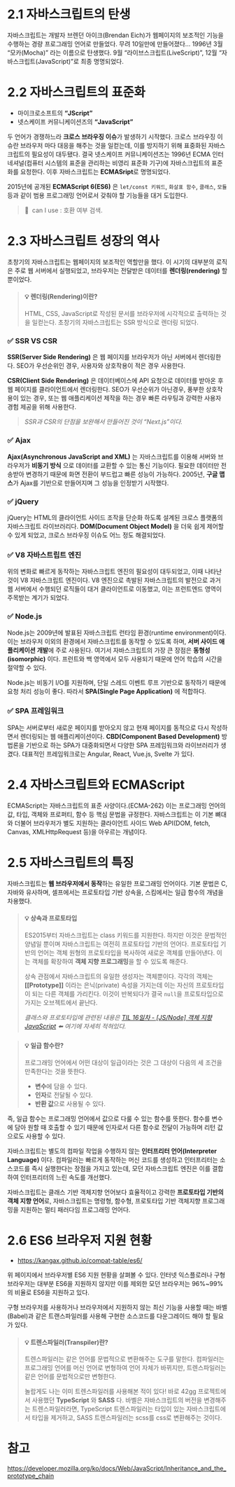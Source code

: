# 2.1 자바스크립트의 탄생
자바스크립트는 개발자 브렌던 아이크(Brendan Eich)가 웹페이지의 보조적인 기능을 수행하는 경량 프로그래밍 언어로 만들었다. 무려 10일만에 만들어졌다... 1996년 3월 “모카(Mocha)” 라는 이름으로 탄생했다. 9월 “라이브스크립트(LiveScript)”, 12월 “자바스크립트(JavaScript)”로 최종 명명되었다.
# 2.2 자바스크립트의 표준화
- 마이크로소프트의 **“JScript”**
- 넷스케이프 커뮤니케이션즈의 **“JavaScript”**

두 언어가 경쟁하느라 **크로스 브라우징 이슈**가 발생하기 시작했다. 크로스 브라우징 이슈란 브라우저 마다 대응을 해주는 것을 일컫는데, 이를 방지하기 위해 표중화된 자바스크립트의 필요성이 대두됐다. 결국 넷스케이프 커뮤니케이션즈는 1996년 ECMA 인터네셔널(컴퓨터 시스템의 표준을 관리하는 비영리 표준화 기구)에 자바스크립트의 표준화를 요청한다. 이후 자바스크립트는 **ECMASript**로 명명되었다.

2015년에 공개된 **ECMAScript 6(ES6)** 은 `let/const 키워드`, `화살표 함수`, `클래스`, `모듈` 등과 같이 범용 프로그래밍 언어로서 갖춰야 할 기능들을 대거 도입한다.

>🔎  can I use : 호환 여부 검색.

# 2.3 자바스크립트 성장의 역사
초창기의 자바스크립트는 웹페이지의 보조적인 역할만을 했다. 이 시기의 대부분의 로직은 주로 웹 서버에서 실행되었고, 브라우저는 전달받은 데이터를 **렌더링(rendering)** 할 뿐이었다.

> #### 💡 렌더링(Rendering)이란?
>HTML, CSS, JavaScript로 작성된 문서를 브라우저에 시각적으로 출력하는 것을 일컫는다. 초창기의 자바스크립트는 SSR 방식으로 렌더링 되었다.

### ✅ SSR VS CSR
**SSR(Server Side Rendering)** 은 웹 페이지를 브라우저가 아닌 서버에서 렌더링한다. SEO가 우선순위인 경우, 사용자와 상호작용이 적은 경우 사용한다. 

**CSR(Client Side Rendering)** 은 데이터베이스에 API 요청으로 데이터를 받아온 후 웹 페이지를 클라이언트에서 렌더링한다. SEO가 우선순위가 아닌경우, 풍부한 상호작용이 있는 경우, 또는 웹 애플리케이션 제작을 하는 경우 빠른 라우팅과 강력한 사용자 경험 제공을 위해 사용한다.
>
>*SSR과 CSR의 단점을 보완해서 만들어진 것이  “Next.js”이다.*


### ✅ Ajax
**Ajax(Asynchronous JavaScript and XML)** 는 자바스크립트를 이용해 서버와 브라우저가 **비동기 방식** 으로 데이터를 교환할 수 있는 통신 기능이다. 필요한 데이터만 전송받아 변경하기 때문에 화면 전환이 부드럽고 빠른 성능이 가능하다. 2005년, **구글 맵스**가 Ajax를 기반으로 만들어지며 그 성능을 인정받기 시작했다.

### ✅ jQuery
jQuery는 HTML의 클라이언트 사이드 조작을 단순화 하도록 설계된 크로스 플랫폼의 자바스크립트 라이브러리다. **DOM(Document Object Model)** 을 더욱 쉽게 제어할 수 있게 되었고, 크로스 브라우징 이슈도 어느 정도 해결되었다.

### ✅ V8 자바스트립트 엔진
위의 변화로 빠르게 동작하는 자바스크립트 엔진의 필요성이 대두되었고, 이때 나타난 것이 V8 자바스크립트 엔진이다. V8 엔진으로 촉발된 자바스크립트의 발전으로 과거 웹 서버에서 수행되던 로직들이 대거 클라이언트로 이동했고, 이는 프런트엔드 영역이 주목받는 계기가 되었다.

### ✅ Node.js
Node.js는 2009년에 발표된 자바스크립트 런타임 환경(runtime environment)이다. 이는 브라우저 이외의 환경에서 자바스크립트를 동작할 수 있도록 하며, **서버 사이드 애플리케이션 개발**에 주로 사용된다. 여기서 자바스크립트의 가장 큰 장점은 **동형성(isomorphic)** 이다. 프런트와 백 영역에서 모두 사용되기 때문에 언어 학습의 시간을 절약할 수 있다.

Node.js는 비동기 I/O를 지원하며, 단일 스레드 이벤트 루프 기반으로 동작하기 때문에 요청 처리 성능이 좋다. 따라서 **SPA(Single Page Application)** 에 적합하다.

### ✅ SPA 프레임워크
SPA는 서버로부터 새로운 페이지를 받아오지 않고 현재 페이지를 동적으로 다시 작성하면서 렌더링되는 웹 애플리케이션이다. **CBD(Component Based Development)** 방법론을 기반으로 하는 SPA가 대중화되면서 다양한 SPA 프레임워크와 라이브러리가 생겼다. 대표적인 프레임워크로는 Angular, React, Vue.js, Svelte 가 있다.


# 2.4 자바스크립트와 ECMAScript
ECMAScript는 자바스크립트의 표준 사양이다.(ECMA-262) 이는 프로그래밍 언어의 값, 타입, 객체와 프로퍼티, 함수 등 핵심 문법을 규정한다. 자바스크립트는 이 기본 뼈대와 더불어 브라우저가 별도 지원하는 클라이언트 사이드 Web API(DOM, fetch, Canvas, XMLHttpRequest 등)을 아우르는 개념이다.
# 2.5 자바스크립트의 특징
자바스크립트는 **웹 브라우저에서 동작**하는 유일한 프로그래밍 언어이다. 기본 문법은 C, 자바와 유사하며, 셀프에서는 프로토타입 기반 상속을, 스킴에서는 일급 함수의 개념을 차용했다.
> #### 💡 상속과 프로토타입
>ES2015부터 자바스크립트는 class 키워드를 지원한다. 하지만 이것은 문법적인 양념일 뿐이며 자바스크립트는 여전히 프로토타입 기반의 언어다. 프로토타입 기반의 언어는 객체 원형의 프로토타입을 복사하여 새로운 객체를 만들어낸다. 이는 객체를 확장하여 **객체 지향 프로그래밍**을 할 수 있도록 해준다.
>
>상속 관점에서 자바스크립트의 유일한 생성자는 객체뿐이다. 각각의 객체는 **[[Prototype]]** 이라는 은닉(private) 속성을 가지는데 이는 자신의 프로토타입이 되는 다른 객체를 가리킨다. 이것이 반복되다가 결국 `null`을 프로토타입으로 가지는 오브젝트에서 끝난다.
>
>_클래스와 프로토타입에 관련된 내용은 [TIL 16일차 - [JS/Node] 객체 지향 JavaScript](https://velog.io/@tamagoyakii/TIL-16%EC%9D%BC%EC%B0%A8-JSNode-%EA%B0%9D%EC%B2%B4-%EC%A7%80%ED%96%A5-JavaScript) ⬅️ 여기에 자세히 적혀있다._

> #### 💡 일급 함수란?
>프로그래밍 언어에서 어떤 대상이 일급이라는 것은 그 대상이 다음의 세 조건을 만족한다는 것을 뜻한다.
>
>+ **변수**에 담을 수 있다.
>+ **인자**로 전달될 수 있다.
>+ **반환 값**으로 사용될 수 있다.
>
즉, 일급 함수는 프로그래밍 언어에서 값으로 다룰 수 있는 함수를 뜻한다. 함수를 변수에 담아 원할 때 호출할 수 있기 때문에 인자로서 다른 함수로 전달이 가능하며 리턴 값으로도 사용할 수 있다.

자바스크립트는 별도의 컴파일 작업을 수행하지 않는 **인터프리터 언어(Interpreter Language)** 이다. 컴파일러는 빠르게 동작하는 머신 코드를 생성하고 인터프리터는 소스코드를 즉시 실행한다는 장점을 가지고 있는데, 모던 자바스크립트 엔진은 이를 결합하여 인터프리터의 느린 속도를 개선했다.

자바스크립트는 클래스 기반 객체지향 언어보다 효율적이고 강력한 **프로토타입 기반의 객체 지향 언어**로, 자바스크립트는 명령형, 함수형, 프로토타입 기반 객체지향 프로그래밍을 지원하는 멀티 패러다임 프로그래밍 언어다.

# 2.6 ES6 브라우저 지원 현황
+ https://kangax.github.io/compat-table/es6/

위 페이지에서 브라우저별 ES6 지원 현황을 살펴볼 수 있다. 인터넷 익스플로러나 구형 브라우저는 대부분 ES6을 지원하지 않지만 이를 제외한 모던 브라우저는 96%~99%의 비율로 ES6을 지원하고 있다.

구형 브라우저를 사용하거나 브라우저에서 지원하지 않는 최신 기능을 사용할 때는 바벨(Babel)과 같은 트랜스파일러를 사용해 구현한 소스코드를 다운그레이드 해야 할 필요가 있다.
> #### 💡 트렌스파일러(Transpiler)란?
>트렌스파일러는 같은 언어를 문법적으로 변환해주는 도구를 말한다. 컴파일러는 프로그래밍 언어를 머신 언어로 변형하여 언어 자체가 바뀌지만, 트렌스파일러는 같은 언어를 문법적으로만 변형한다.
>
>놀랍게도 나는 이미 트렌스파일러를 사용해본 적이 있다! 바로 42gg 프로젝트에서 사용했던 **TypeScript** 와 **SASS** 다. 바벨은 자바스크립트의 버전을 변경해주는 트렌스파일러라면, TypeScript 트렌스파일러는 타입이 있는 자바스크립트에서 타입을 제거하고, SASS 트렌스파일러는 scss를 css로 변환해주는 것이다.

# 참고
https://developer.mozilla.org/ko/docs/Web/JavaScript/Inheritance_and_the_prototype_chain
